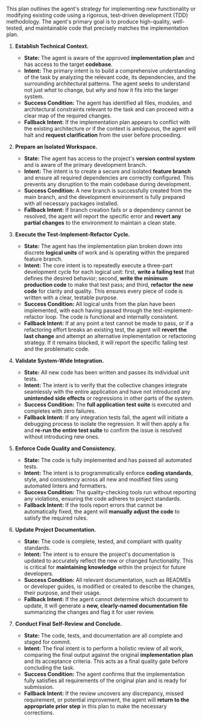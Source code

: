 This plan outlines the agent's strategy for implementing new functionality or modifying existing code using a rigorous, test-driven development (TDD) methodology. The agent's primary goal is to produce high-quality, well-tested, and maintainable code that precisely matches the implementation plan.

1.  **Establish Technical Context.**
    *   **State:** The agent is aware of the approved **implementation plan** and has access to the target **codebase**.
    *   **Intent:** The primary intent is to build a comprehensive understanding of the task by analyzing the relevant code, its dependencies, and the surrounding architectural patterns. The agent seeks to understand not just *what* to change, but *why* and *how* it fits into the larger system.
    *   **Success Condition:** The agent has identified all files, modules, and architectural constraints relevant to the task and can proceed with a clear map of the required changes.
    *   **Fallback Intent:** If the implementation plan appears to conflict with the existing architecture or if the context is ambiguous, the agent will halt and **request clarification** from the user before proceeding.

2.  **Prepare an Isolated Workspace.**
    *   **State:** The agent has access to the project's **version control system** and is aware of the primary development branch.
    *   **Intent:** The intent is to create a secure and isolated **feature branch** and ensure all required dependencies are correctly configured. This prevents any disruption to the main codebase during development.
    *   **Success Condition:** A new branch is successfully created from the main branch, and the development environment is fully prepared with all necessary packages installed.
    *   **Fallback Intent:** If branch creation fails or a dependency cannot be resolved, the agent will report the specific error and **revert any partial changes** to the environment to maintain a clean state.

3.  **Execute the Test-Implement-Refactor Cycle.**
    *   **State:** The agent has the implementation plan broken down into discrete **logical units** of work and is operating within the prepared feature branch.
    *   **Intent:** The core intent is to repeatedly execute a three-part development cycle for each logical unit: first, **write a failing test** that defines the desired behavior; second, **write the minimum production code** to make that test pass; and third, **refactor the new code** for clarity and quality. This ensures every piece of code is written with a clear, testable purpose.
    *   **Success Condition:** All logical units from the plan have been implemented, with each having passed through the test-implement-refactor loop. The code is functional and internally consistent.
    *   **Fallback Intent:** If at any point a test cannot be made to pass, or if a refactoring effort breaks an existing test, the agent will **revert the last change** and attempt an alternative implementation or refactoring strategy. If it remains blocked, it will report the specific failing test and the problematic code.

4.  **Validate System-Wide Integration.**
    *   **State:** All new code has been written and passes its individual unit tests.
    *   **Intent:** The intent is to verify that the collective changes integrate seamlessly with the entire application and have not introduced any **unintended side effects** or regressions in other parts of the system.
    *   **Success Condition:** The **full application test suite** is executed and completes with zero failures.
    *   **Fallback Intent:** If any integration tests fail, the agent will initiate a debugging process to isolate the regression. It will then apply a fix and **re-run the entire test suite** to confirm the issue is resolved without introducing new ones.

5.  **Enforce Code Quality and Consistency.**
    *   **State:** The code is fully implemented and has passed all automated tests.
    *   **Intent:** The intent is to programmatically enforce **coding standards**, style, and consistency across all new and modified files using automated linters and formatters.
    *   **Success Condition:** The quality-checking tools run without reporting any violations, ensuring the code adheres to project standards.
    *   **Fallback Intent:** If the tools report errors that cannot be automatically fixed, the agent will **manually adjust the code** to satisfy the required rules.

6.  **Update Project Documentation.**
    *   **State:** The code is complete, tested, and compliant with quality standards.
    *   **Intent:** The intent is to ensure the project's documentation is updated to accurately reflect the new or changed functionality. This is critical for **maintaining knowledge** within the project for future developers.
    *   **Success Condition:** All relevant documentation, such as READMEs or developer guides, is modified or created to describe the changes, their purpose, and their usage.
    *   **Fallback Intent:** If the agent cannot determine which document to update, it will generate a **new, clearly-named documentation file** summarizing the changes and flag it for user review.

7.  **Conduct Final Self-Review and Conclude.**
    *   **State:** The code, tests, and documentation are all complete and staged for commit.
    *   **Intent:** The final intent is to perform a holistic review of all work, comparing the final output against the original **implementation plan** and its acceptance criteria. This acts as a final quality gate before concluding the task.
    *   **Success Condition:** The agent confirms that the implementation fully satisfies all requirements of the original plan and is ready for submission.
    *   **Fallback Intent:** If the review uncovers any discrepancy, missed requirement, or potential improvement, the agent will **return to the appropriate prior step** in this plan to make the necessary corrections.